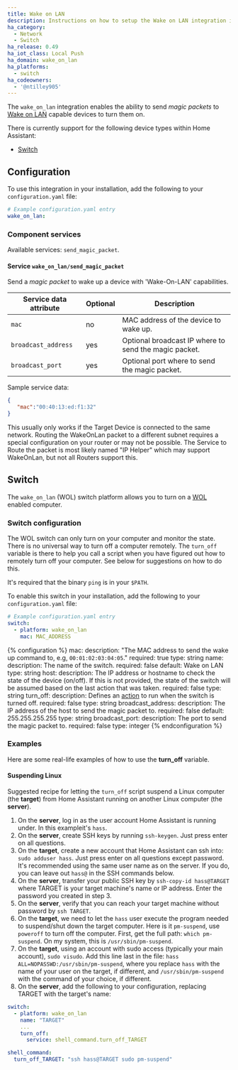 ```yaml
---
title: Wake on LAN
description: Instructions on how to setup the Wake on LAN integration in Home Assistant.
ha_category:
  - Network
  - Switch
ha_release: 0.49
ha_iot_class: Local Push
ha_domain: wake_on_lan
ha_platforms:
  - switch
ha_codeowners:
  - '@ntilley905'
---
```


The `wake_on_lan` integration enables the ability to send _magic packets_ to [Wake on LAN](https://en.wikipedia.org/wiki/Wake-on-LAN) capable devices to turn them on.

There is currently support for the following device types within Home Assistant:

- [Switch](#switch)

## Configuration

To use this integration in your installation, add the following to your `configuration.yaml` file:

```yaml
# Example configuration.yaml entry
wake_on_lan:
```

### Component services

Available services: `send_magic_packet`.

#### Service `wake_on_lan/send_magic_packet`

Send a _magic packet_ to wake up a device with 'Wake-On-LAN' capabilities.

| Service data attribute    | Optional | Description                                             |
|---------------------------|----------|---------------------------------------------------------|
| `mac`                     |       no | MAC address of the device to wake up.                   |
| `broadcast_address`       |      yes | Optional broadcast IP where to send the magic packet.   |
| `broadcast_port`          |      yes | Optional port where to send the magic packet.           |

Sample service data:

```json
{
   "mac":"00:40:13:ed:f1:32"
}
```

<div class='note'>
This usually only works if the Target Device is connected to the same network. Routing the WakeOnLan packet to a different subnet requires a special configuration on your router or may not be possible.
The Service to Route the packet is most likely named "IP Helper" which may support WakeOnLan, but not all Routers support this.
</div>

## Switch

The `wake_on_lan` (WOL) switch platform allows you to turn on a [WOL](https://en.wikipedia.org/wiki/Wake-on-LAN) enabled computer.

### Switch configuration

The WOL switch can only turn on your computer and monitor the state. There is no universal way to turn off a computer remotely. The `turn_off` variable is there to help you call a script when you have figured out how to remotely turn off your computer. See below for suggestions on how to do this.

It's required that the binary `ping` is in your `$PATH`.

To enable this switch in your installation, add the following to your `configuration.yaml` file:

```yaml
# Example configuration.yaml entry
switch:
  - platform: wake_on_lan
    mac: MAC_ADDRESS
```

{% configuration %}
mac:
  description: "The MAC address to send the wake up command to, e.g, `00:01:02:03:04:05`."
  required: true
  type: string
name:
  description: The name of the switch.
  required: false
  default: Wake on LAN
  type: string
host:
  description: The IP address or hostname to check the state of the device (on/off). If this is not provided, the state of the switch will be assumed based on the last action that was taken.
  required: false
  type: string
turn_off:
  description: Defines an [action](/getting-started/automation/) to run when the switch is turned off.
  required: false
  type: string
broadcast_address:
  description: The IP address of the host to send the magic packet to.
  required: false
  default: 255.255.255.255
  type: string
broadcast_port:
  description: The port to send the magic packet to.
  required: false
  type: integer
{% endconfiguration %}

### Examples

Here are some real-life examples of how to use the **turn_off** variable.

#### Suspending Linux

Suggested recipe for letting the `turn_off` script suspend a Linux computer (the **target**)
from Home Assistant running on another Linux computer (the **server**).

1. On the **server**, log in as the user account Home Assistant is running under. In this exampleit's `hass`.
2. On the **server**, create SSH keys by running `ssh-keygen`. Just press enter on all questions.
3. On the **target**, create a new account that Home Assistant can ssh into: `sudo adduser hass`. Just press enter on all questions except password. It's recommended using the same user name as on the server. If you do, you can leave out `hass@` in the SSH commands below.
4. On the **server**, transfer your public SSH key by `ssh-copy-id hass@TARGET` where TARGET is your target machine's name or IP address. Enter the password you created in step 3.
5. On the **server**, verify that you can reach your target machine without password by `ssh TARGET`.
6. On the **target**, we need to let the `hass` user execute the program needed to suspend/shut down the target computer. Here is it `pm-suspend`, use `poweroff` to turn off the computer. First, get the full path: `which pm-suspend`. On my system, this is `/usr/sbin/pm-suspend`.
7. On the **target**, using an account with sudo access (typically your main account), `sudo visudo`. Add this line last in the file: `hass ALL=NOPASSWD:/usr/sbin/pm-suspend`, where you replace `hass` with the name of your user on the target, if different, and `/usr/sbin/pm-suspend` with the command of your choice, if different.
8. On the **server**, add the following to your configuration, replacing TARGET with the target's name:

```yaml
switch:
  - platform: wake_on_lan
    name: "TARGET"
    ...
    turn_off:
      service: shell_command.turn_off_TARGET

shell_command:
  turn_off_TARGET: "ssh hass@TARGET sudo pm-suspend"
```
